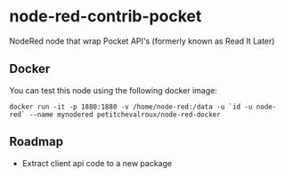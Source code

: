 # node-red-contrib-pocket
NodeRed node that wrap Pocket API's (formerly known as Read It Later)

## Docker

You can test this node using the following docker image:

```
docker run -it -p 1880:1880 -v /home/node-red:/data -u `id -u node-red` --name mynodered petitchevalroux/node-red-docker
```

## Roadmap

 * Extract client api code to a new package